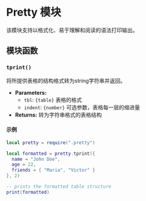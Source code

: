 # Pretty 模块

该模块支持以格式化、易于理解和阅读的语法打印输出。

## 模块函数
### `tprint()`

将所提供表格的结构格式转为string字符串并返回。

- **Parameters:**
  - `tbl`: `{table}` 表格的格式
  - `indent`: `{number}` 可选参数，表格每一层的缩进量
- **Returns:** 转为字符串格式的表格结构
 
#### 示例
```lua
local pretty = require(".pretty")

local formatted = pretty.tprint({
  name = "John Doe",
  age = 22,
  friends = { "Maria", "Victor" }
}, 2)

-- prints the formatted table structure
print(formatted)
```
